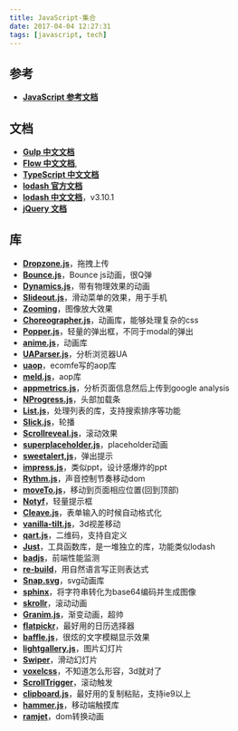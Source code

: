 ```yaml
---
title: JavaScript-集合
date: 2017-04-04 12:27:31
tags: [javascript, tech]
---
```


## 参考
* **[JavaScript 参考文档](https://developer.mozilla.org/zh-CN/docs/Web/JavaScript/Reference)**

## 文档
* **[Gulp 中文文档](http://www.gulpjs.com.cn/)**
* **[Flow 中文文档](https://zhenyong.github.io/flowtype/)**,
* **[TypeScript 中文文档](https://www.tslang.cn/)**
* **[lodash 官方文档](https://lodash.com/docs/4.17.4)**
* **[lodash 中文文档](http://lodashjs.com/docs/)**，v3.10.1
* **[jQuery 文档](http://www.css88.com/jqapi-1.9/)**

## 库
* **[Dropzone.js](http://www.dropzonejs.com/)**，拖拽上传
* **[Bounce.js](http://bouncejs.com/)**，Bounce js动画，很Q弹
* **[Dynamics.js](http://dynamicsjs.com/)**，带有物理效果的动画
* **[Slideout.js](https://slideout.js.org/)**，滑动菜单的效果，用于手机
* **[Zooming](http://desmonding.me/zooming/)**，图像放大效果
* **[Choreographer.js](https://christinecha.github.io/choreographer-js/)**，动画库，能够处理复杂的css
* **[Popper.js](https://popper.js.org/)**，轻量的弹出框，不同于modal的弹出
* **[anime.js](http://anime-js.com/)**，动画库
* **[UAParser.js](http://faisalman.github.io/ua-parser-js/)**，分析浏览器UA
* **[uaop](https://github.com/ecomfe/aop)**，ecomfe写的aop库
* **[meld.js](https://github.com/cujojs/meld)**，aop库
* **[appmetrics.js](https://github.com/ebidel/appmetrics.js)**，分析页面信息然后上传到google analysis
* **[NProgress.js](http://ricostacruz.com/nprogress/)**，头部加载条
* **[List.js](http://listjs.com/)**，处理列表的库，支持搜索排序等功能
* **[Slick.js](http://kenwheeler.github.io/slick)**，轮播
* **[Scrollreveal.js](https://github.com/jlmakes/scrollreveal)**，滚动效果
* **[superplaceholder.js](http://kushagragour.in/lab/superplaceholderjs/)**，placeholder动画
* **[sweetalert,js](http://t4t5.github.io/sweetalert/)**，弹出提示
* **[impress.js](http://impress.github.io/impress.js)**，类似ppt，设计感爆炸的ppt
* **[Rythm.js](https://okazari.github.io/Rythm.js/)**，声音控制节奏移动dom
* **[moveTo.js](https://hsnaydd.github.io/moveTo/demo/)**，移动到页面相应位置(回到顶部)
* **[Notyf](http://carlosroso.com/notyf/)**，轻量提示框
* **[Cleave.js](http://nosir.github.io/cleave.js/)**，表单输入的时候自动格式化
* **[vanilla-tilt.js](https://micku7zu.github.io/vanilla-tilt.js/index.html)**，3d视差移动
* **[qart.js](https://github.com/kciter/qart.js)**，二维码，支持自定义
* **[Just](http://anguscroll.com/just/)**，工具函数库，是一堆独立的库，功能类似lodash
* **[badjs](https://github.com/BetterJS/badjs-report)**，前端性能监测
* **[re-build](https://github.com/MaxArt2501/re-build)**，用自然语言写正则表达式
* **[Snap.svg](http://snapsvg.io/)**，svg动画库
* **[sphinx](https://jrainlau.github.io/sphinx/)**，将字符串转化为base64编码并生成图像
* **[skrollr](http://prinzhorn.github.io/skrollr/)**，滚动动画
* **[Granim.js](https://sarcadass.github.io/granim.js/)**，渐变动画，超帅
* **[flatpickr](https://chmln.github.io/flatpickr/)**，最好用的日历选择器
* **[baffle.js](https://camwiegert.github.io/baffle/)**，很炫的文字模糊显示效果
* **[lightgallery.js](https://github.com/sachinchoolur/lightgallery.js)**，图片幻灯片
* **[Swiper](http://idangero.us/swiper/)**，滑动幻灯片
* **[voxelcss](http://voxelcss.com/)**，不知道怎么形容，3d就对了
* **[ScrollTrigger](https://terwanerik.github.io/ScrollTrigger/)**，滚动触发
* **[clipboard.js](https://clipboardjs.com/)**，最好用的复制粘贴，支持ie9以上
* **[hammer.js](http://hammerjs.github.io/)**，移动端触摸库
* **[ramjet](http://www.rich-harris.co.uk/ramjet/)**，dom转换动画
